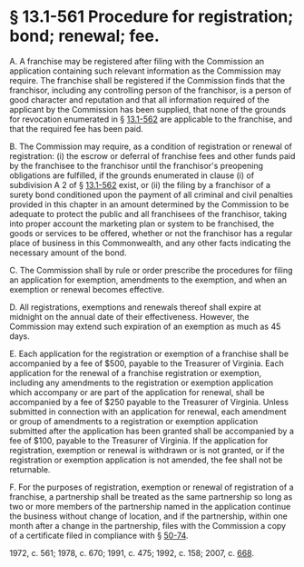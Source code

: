 # § 13.1-561 Procedure for registration; bond; renewal; fee.

<p>A. A franchise may be registered after filing with the Commission an application containing such relevant information as the Commission may require. The franchise shall be registered if the Commission finds that the franchisor, including any controlling person of the franchisor, is a person of good character and reputation and that all information required of the applicant by the Commission has been supplied, that none of the grounds for revocation enumerated in § <a href='http://law.lis.virginia.gov/vacode/13.1-562/'>13.1-562</a> are applicable to the franchise, and that the required fee has been paid.</p><p>B. The Commission may require, as a condition of registration or renewal of registration: (i) the escrow or deferral of franchise fees and other funds paid by the franchisee to the franchisor until the franchisor's preopening obligations are fulfilled, if the grounds enumerated in clause (i) of subdivision A 2 of § <a href='http://law.lis.virginia.gov/vacode/13.1-562/'>13.1-562</a> exist, or (ii) the filing by a franchisor of a surety bond conditioned upon the payment of all criminal and civil penalties provided in this chapter in an amount determined by the Commission to be adequate to protect the public and all franchisees of the franchisor, taking into proper account the marketing plan or system to be franchised, the goods or services to be offered, whether or not the franchisor has a regular place of business in this Commonwealth, and any other facts indicating the necessary amount of the bond.</p><p>C. The Commission shall by rule or order prescribe the procedures for filing an application for exemption, amendments to the exemption, and when an exemption or renewal becomes effective.</p><p>D. All registrations, exemptions and renewals thereof shall expire at midnight on the annual date of their effectiveness. However, the Commission may extend such expiration of an exemption as much as 45 days.</p><p>E. Each application for the registration or exemption of a franchise shall be accompanied by a fee of $500, payable to the Treasurer of Virginia. Each application for the renewal of a franchise registration or exemption, including any amendments to the registration or exemption application which accompany or are part of the application for renewal, shall be accompanied by a fee of $250 payable to the Treasurer of Virginia. Unless submitted in connection with an application for renewal, each amendment or group of amendments to a registration or exemption application submitted after the application has been granted shall be accompanied by a fee of $100, payable to the Treasurer of Virginia. If the application for registration, exemption or renewal is withdrawn or is not granted, or if the registration or exemption application is not amended, the fee shall not be returnable.</p><p>F. For the purposes of registration, exemption or renewal of registration of a franchise, a partnership shall be treated as the same partnership so long as two or more members of the partnership named in the application continue the business without change of location, and if the partnership, within one month after a change in the partnership, files with the Commission a copy of a certificate filed in compliance with § <a href='http://law.lis.virginia.gov/vacode/50-74/'>50-74</a>.</p><p>1972, c. 561; 1978, c. 670; 1991, c. 475; 1992, c. 158; 2007, c. <a href='http://lis.virginia.gov/cgi-bin/legp604.exe?071+ful+CHAP0668'>668</a>.</p>
